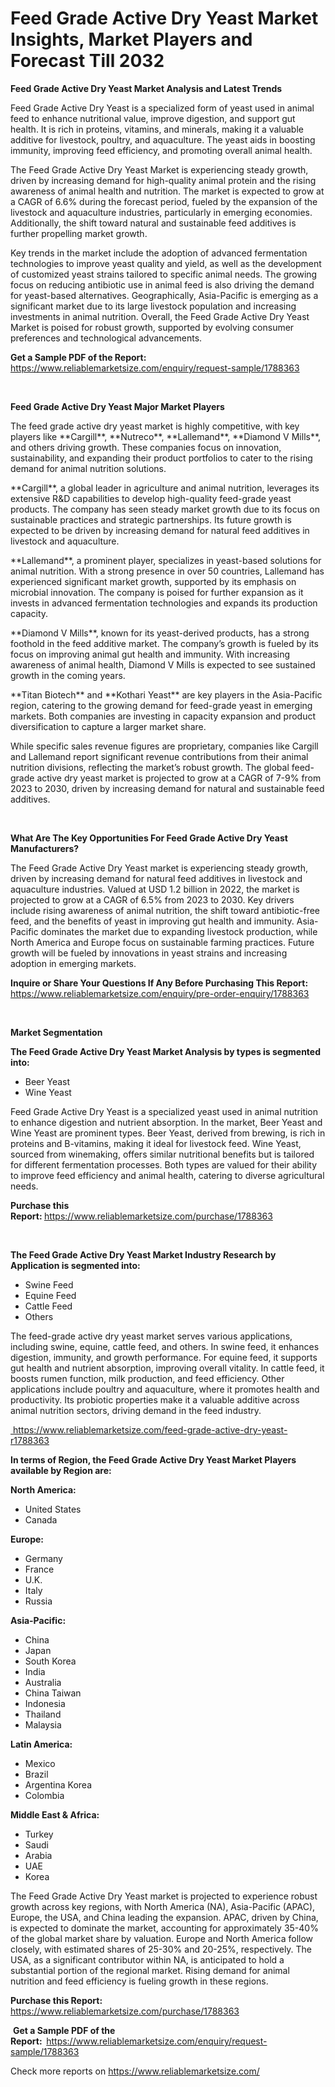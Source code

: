 <p><h1>Feed Grade Active Dry Yeast Market Insights, Market Players and Forecast Till 2032</h1></p><p><strong>Feed Grade Active Dry Yeast Market Analysis and Latest Trends</strong></p>
<p><p>Feed Grade Active Dry Yeast is a specialized form of yeast used in animal feed to enhance nutritional value, improve digestion, and support gut health. It is rich in proteins, vitamins, and minerals, making it a valuable additive for livestock, poultry, and aquaculture. The yeast aids in boosting immunity, improving feed efficiency, and promoting overall animal health.</p><p>The Feed Grade Active Dry Yeast Market is experiencing steady growth, driven by increasing demand for high-quality animal protein and the rising awareness of animal health and nutrition. The market is expected to grow at a CAGR of 6.6% during the forecast period, fueled by the expansion of the livestock and aquaculture industries, particularly in emerging economies. Additionally, the shift toward natural and sustainable feed additives is further propelling market growth.</p><p>Key trends in the market include the adoption of advanced fermentation technologies to improve yeast quality and yield, as well as the development of customized yeast strains tailored to specific animal needs. The growing focus on reducing antibiotic use in animal feed is also driving the demand for yeast-based alternatives. Geographically, Asia-Pacific is emerging as a significant market due to its large livestock population and increasing investments in animal nutrition. Overall, the Feed Grade Active Dry Yeast Market is poised for robust growth, supported by evolving consumer preferences and technological advancements.</p></p>
<p><strong>Get a Sample PDF of the Report:&nbsp;</strong> <a href="https://www.reliablemarketsize.com/enquiry/request-sample/1788363?utm_campaign=1131&utm_medium=2&utm_source=Github&utm_content=ia&utm_term=21012025&utm_id=feed-grade-active-dry-yeast">https://www.reliablemarketsize.com/enquiry/request-sample/1788363</a></p>
<p>&nbsp;</p>
<p><strong>Feed Grade Active Dry Yeast Major Market Players</strong></p>
<p><p>The feed grade active dry yeast market is highly competitive, with key players like **Cargill**, **Nutreco**, **Lallemand**, **Diamond V Mills**, and others driving growth. These companies focus on innovation, sustainability, and expanding their product portfolios to cater to the rising demand for animal nutrition solutions.</p><p>**Cargill**, a global leader in agriculture and animal nutrition, leverages its extensive R&D capabilities to develop high-quality feed-grade yeast products. The company has seen steady market growth due to its focus on sustainable practices and strategic partnerships. Its future growth is expected to be driven by increasing demand for natural feed additives in livestock and aquaculture.</p><p>**Lallemand**, a prominent player, specializes in yeast-based solutions for animal nutrition. With a strong presence in over 50 countries, Lallemand has experienced significant market growth, supported by its emphasis on microbial innovation. The company is poised for further expansion as it invests in advanced fermentation technologies and expands its production capacity.</p><p>**Diamond V Mills**, known for its yeast-derived products, has a strong foothold in the feed additive market. The company’s growth is fueled by its focus on improving animal gut health and immunity. With increasing awareness of animal health, Diamond V Mills is expected to see sustained growth in the coming years.</p><p>**Titan Biotech** and **Kothari Yeast** are key players in the Asia-Pacific region, catering to the growing demand for feed-grade yeast in emerging markets. Both companies are investing in capacity expansion and product diversification to capture a larger market share.</p><p>While specific sales revenue figures are proprietary, companies like Cargill and Lallemand report significant revenue contributions from their animal nutrition divisions, reflecting the market’s robust growth. The global feed-grade active dry yeast market is projected to grow at a CAGR of 7-9% from 2023 to 2030, driven by increasing demand for natural and sustainable feed additives.</p></p>
<p>&nbsp;</p>
<p><strong>What Are The Key Opportunities For Feed Grade Active Dry Yeast Manufacturers?</strong></p>
<p><p>The Feed Grade Active Dry Yeast market is experiencing steady growth, driven by increasing demand for natural feed additives in livestock and aquaculture industries. Valued at USD 1.2 billion in 2022, the market is projected to grow at a CAGR of 6.5% from 2023 to 2030. Key drivers include rising awareness of animal nutrition, the shift toward antibiotic-free feed, and the benefits of yeast in improving gut health and immunity. Asia-Pacific dominates the market due to expanding livestock production, while North America and Europe focus on sustainable farming practices. Future growth will be fueled by innovations in yeast strains and increasing adoption in emerging markets.</p></p>
<p><strong>Inquire or Share Your Questions If Any Before Purchasing This Report:</strong> <a href="https://www.reliablemarketsize.com/enquiry/pre-order-enquiry/1788363?utm_campaign=1131&utm_medium=2&utm_source=Github&utm_content=ia&utm_term=21012025&utm_id=feed-grade-active-dry-yeast">https://www.reliablemarketsize.com/enquiry/pre-order-enquiry/1788363</a></p>
<p>&nbsp;</p>
<p><strong>Market Segmentation</strong></p>
<p><strong>The Feed Grade Active Dry Yeast Market Analysis by types is segmented into:</strong></p>
<p><ul><li>Beer Yeast</li><li>Wine Yeast</li></ul></p>
<p><p>Feed Grade Active Dry Yeast is a specialized yeast used in animal nutrition to enhance digestion and nutrient absorption. In the market, Beer Yeast and Wine Yeast are prominent types. Beer Yeast, derived from brewing, is rich in proteins and B-vitamins, making it ideal for livestock feed. Wine Yeast, sourced from winemaking, offers similar nutritional benefits but is tailored for different fermentation processes. Both types are valued for their ability to improve feed efficiency and animal health, catering to diverse agricultural needs.</p></p>
<p><strong>Purchase this Report:&nbsp;</strong><a href="https://www.reliablemarketsize.com/purchase/1788363?utm_campaign=1131&utm_medium=2&utm_source=Github&utm_content=ia&utm_term=21012025&utm_id=feed-grade-active-dry-yeast">https://www.reliablemarketsize.com/purchase/1788363</a></p>
<p>&nbsp;</p>
<p><strong>The Feed Grade Active Dry Yeast Market Industry Research by Application is segmented into:</strong></p>
<p><ul><li>Swine Feed</li><li>Equine Feed</li><li>Cattle Feed</li><li>Others</li></ul></p>
<p><p>The feed-grade active dry yeast market serves various applications, including swine, equine, cattle feed, and others. In swine feed, it enhances digestion, immunity, and growth performance. For equine feed, it supports gut health and nutrient absorption, improving overall vitality. In cattle feed, it boosts rumen function, milk production, and feed efficiency. Other applications include poultry and aquaculture, where it promotes health and productivity. Its probiotic properties make it a valuable additive across animal nutrition sectors, driving demand in the feed industry.</p></p>
<p><a href="https://www.reliablemarketsize.com/feed-grade-active-dry-yeast-r1788363?utm_campaign=1131&utm_medium=2&utm_source=Github&utm_content=ia&utm_term=21012025&utm_id=feed-grade-active-dry-yeast">&nbsp;https://www.reliablemarketsize.com/feed-grade-active-dry-yeast-r1788363</a></p>
<p><strong>In terms of Region, the Feed Grade Active Dry Yeast Market Players available by Region are:</strong></p>
<p>
    <p> <strong> North America: </strong>
        <ul>
            <li>United States</li>
            <li>Canada</li>
        </ul>
        </p> 
    <p> <strong> Europe: </strong>
        <ul>
            <li>Germany</li>
            <li>France</li>
            <li>U.K.</li>
            <li>Italy</li>
            <li>Russia</li>
        </ul>
        </p> 
    <p> <strong> Asia-Pacific: </strong>
        <ul>
            <li>China</li>
            <li>Japan</li>
            <li>South Korea</li>
            <li>India</li>
            <li>Australia</li>
            <li>China Taiwan</li>
            <li>Indonesia</li>
            <li>Thailand</li>
            <li>Malaysia</li>
        </ul>
        </p> 
    <p> <strong> Latin America: </strong>
        <ul>
            <li>Mexico</li>
            <li>Brazil</li>
            <li>Argentina Korea</li>
            <li>Colombia</li>
        </ul>
        </p> 
    <p> <strong> Middle East & Africa: </strong>
        <ul>
            <li>Turkey</li>
            <li>Saudi</li>
            <li>Arabia</li>
            <li>UAE</li>
            <li>Korea</li>
        </ul>
    </p>
    </p>
<p><p>The Feed Grade Active Dry Yeast market is projected to experience robust growth across key regions, with North America (NA), Asia-Pacific (APAC), Europe, the USA, and China leading the expansion. APAC, driven by China, is expected to dominate the market, accounting for approximately 35-40% of the global market share by valuation. Europe and North America follow closely, with estimated shares of 25-30% and 20-25%, respectively. The USA, as a significant contributor within NA, is anticipated to hold a substantial portion of the regional market. Rising demand for animal nutrition and feed efficiency is fueling growth in these regions.</p></p>
<p><strong>Purchase this Report: </strong><a href="https://www.reliablemarketsize.com/purchase/1788363?utm_campaign=1131&utm_medium=2&utm_source=Github&utm_content=ia&utm_term=21012025&utm_id=feed-grade-active-dry-yeast">https://www.reliablemarketsize.com/purchase/1788363</a></p>
<p>&nbsp;<strong>Get a Sample PDF of the Report:&nbsp;&nbsp;</strong><a href="https://www.reliablemarketsize.com/enquiry/request-sample/1788363?utm_campaign=1131&utm_medium=2&utm_source=Github&utm_content=ia&utm_term=21012025&utm_id=feed-grade-active-dry-yeast">https://www.reliablemarketsize.com/enquiry/request-sample/1788363</a></p>
<p><strong></strong></p>
<p>Check more reports on <a href="https://www.reliablemarketsize.com/?utm_campaign=1131&utm_medium=2&utm_source=Github&utm_content=ia&utm_term=21012025&utm_id=feed-grade-active-dry-yeast">https://www.reliablemarketsize.com/</a></p>